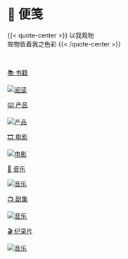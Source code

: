 # 🔖 便笺


{{< quote-center >}}
以我观物<br>
故物皆着我之色彩
{{< /quote-center >}}

<br>
<div class="subpage-box">

  <div class="subpage-box-cover">
    <a href="https://blog.ralvines.top/cage/books" data-pjax-state="">
      <p class="image-caption">📚 书籍</p>
      <img alt="阅读" data-src="" src="https://z1.ax1x.com/2023/10/24/piEyqgg.png" data-loaded="true">
    </a>
  </div>
  <div class="subpage-box-cover">
    <a href="https://blog.ralvines.top/cage/goods" data-pjax-state="">
      <p class="image-caption">⌨️ 产品</p>
      <img alt="产品" data-src="" src="https://z1.ax1x.com/2023/10/30/pimsIXD.jpg" data-loaded="true">
    </a>
  </div>
  <div class="subpage-box-cover">
    <a href="https://blog.ralvines.top/cage/movies" data-pjax-state="">
      <p class="image-caption">🎞️ 电影</p>
      <img alt="电影" data-src="" src="https://z1.ax1x.com/2023/10/30/pimsTne.png" data-loaded="true">
    </a>
  </div>
  <div class="subpage-box-cover">
    <a href="https://blog.ralvines.top/cage/music" data-pjax-state="">
      <p class="image-caption">🎹 音乐 </p>
      <img alt="音乐" data-src="" src="https://z1.ax1x.com/2023/10/23/piA8oI1.png" data-loaded="true">
    </a>
  </div>
  <div class="subpage-box-cover">
    <a href="https://blog.ralvines.top/cage/drama" data-pjax-state="">
      <p class="image-caption">📺 剧集 </p>
      <img alt="音乐" data-src="" src="https://z1.ax1x.com/2023/10/30/pimOdl8.png" data-loaded="true">
    </a>
  </div>
  <div class="subpage-box-cover">
    <a href="https://blog.ralvines.top/cage/document" data-pjax-state="">
      <p class="image-caption">🎬 纪录片 </p>
      <img alt="音乐" data-src="" src="https://z1.ax1x.com/2023/10/30/pimOw6S.png" data-loaded="true">
    </a>
  </div>
</div>





